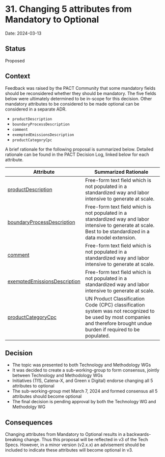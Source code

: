 # 31. Changing 5 attributes from Mandatory to Optional

Date: 2024-03-13

## Status

Proposed

## Context

Feedback was raised by the PACT Community that some mandatory fields should be reconsidered whether they should be mandatory. The five fields below were ultimately determined to be in-scope for this decision. Other mandatory attributes to be considered to be made optional can be considered in a separate ADR.

* ```productDescription```
* ```boundaryProcessDescription```
* ```comment```
* ```exemptedEmissionsDescription​```
* ```productCategoryCpc```

A brief rationale for the following proposal is summarized below. Detailed rationale can be found in the PACT Decision Log, linked below for each attribute.

| Attribute    | Summarized Rationale  |
| -------- | ------- |
|  [productDescription](https://flat-dollar-c04.notion.site/productDescription-Mandatory-OR-Optional-2a2d574150904800a1f454ffc9f3d7b9?pvs=74) | Free-form text field which is not populated in a standardized way and labor intensive to generate at scale.      |
| [boundaryProcessDescription](https://flat-dollar-c04.notion.site/boundaryprocessdescription-Mandatory-OR-optional-882d5bd259c143758f01dd53656d32b4) | Free-form text field which is not populated in a standardized way and labor intensive to generate at scale. Best to be standardized in a data model extension.     |
| [comment](https://flat-dollar-c04.notion.site/Comment-Mandatory-OR-Optional-a40cc26d5bfb4095be125b883da263ef)    | Free-form text field which is not populated in a standardized way and labor intensive to generate at scale.   |
| [exemptedEmissionsDescription](https://flat-dollar-c04.notion.site/exemptedEmissionsDescription-Mandatory-OR-Optional-35903b06402e4e5dbeb02ef2a77bba2f?pvs=74)    | Free-form text field which is not populated in a standardized way and labor intensive to generate at scale.    |
| [productCategoryCpc](https://flat-dollar-c04.notion.site/productCategoryCPC-Mandatory-OR-Optional-c6963fc3aa31451ba10ef05e159de513)    | UN Product Classification Code (CPC) classification system was not recognized to be used by most companies and therefore brought undue burden if required to be populated.   |

## Decision

* The topic was presented to both Technology and Methodology WGs
* It was decided to create a sub-working-group to form consensus, jointly between Technology and Methodology WGs
* Initiatives (TfS, Catena-X, and Green x Digital) endorse changing all 5 attributes to optional
* The sub-working-group met March 7, 2024 and formed consensus all 5 attributes should become optional
* The final decision is pending approval by both the Technology WG and Methodolgy WG

## Consequences

Changing attributes from Mandatory to Optional results in a backwards-breaking change. Thus this proposal will be reflected in v3 of the Tech Specs. However, in a minor version (v2.x.x) an advisement should be included to indicate these attributes will become optional in v3.
